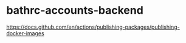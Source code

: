 # bathrc-accounts-backend

https://docs.github.com/en/actions/publishing-packages/publishing-docker-images
